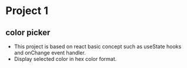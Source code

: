  # Project 1

## color picker
- This project is based on react basic concept such as useState hooks and onChange event handler.
- Display selected color in hex color format.
